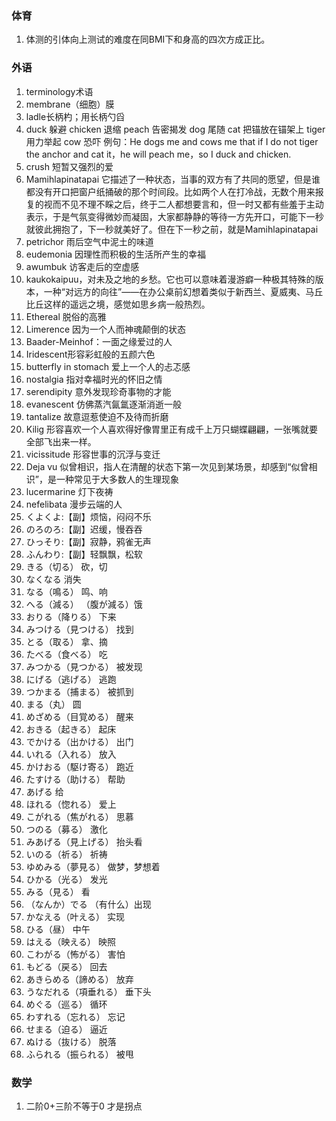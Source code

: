 ### 体育

1. 体测的引体向上测试的难度在同BMI下和身高的四次方成正比。


### 外语

1. terminology术语
2. membrane（细胞）膜
3. ladle长柄杓；用长柄勺舀
4. duck 躲避 chicken 退缩 peach 告密揭发 dog 尾随 cat 把锚放在锚架上 tiger 用力举起 cow 恐吓 例句：He dogs me and cows me that if I do not tiger the anchor and cat it，he will peach me，so I duck and chicken.
5. crush 短暂又强烈的爱
6. Mamihlapinatapai 它描述了一种状态，当事的双方有了共同的愿望，但是谁都没有开口把窗户纸捅破的那个时间段。比如两个人在打冷战，无数个用来报复的视而不见不理不睬之后，终于二人都想要言和，但一时又都有些羞于主动表示，于是气氛变得微妙而凝固，大家都静静的等待一方先开口，可能下一秒就彼此拥抱了，下一秒就美好了。但在下一秒之前，就是Mamihlapinatapai
7. petrichor 雨后空气中泥土的味道
8. eudemonia 因理性而积极的生活所产生的幸福
9. awumbuk 访客走后的空虚感
10. kaukokaipuu，对未及之地的乡愁。它也可以意味着漫游癖一种极其特殊的版本，一种“对远方的向往”——在办公桌前幻想着类似于新西兰、夏威夷、马丘比丘这样的遥远之境，感觉如思乡病一般热烈。
11. Ethereal 脱俗的高雅
12. Limerence 因为一个人而神魂颠倒的状态
13. Baader-Meinhof：一面之缘爱过的人
14. Iridescent形容彩虹般的五颜六色
15. butterfly in stomach 爱上一个人的忐忑感
16. nostalgia 指对幸福时光的怀旧之情
17. serendipity 意外发现珍奇事物的才能
18. evanescent 仿佛蒸汽氤氲逐渐消逝一般
19. tantalize 故意逗惹使迫不及待而折磨
20. Kilig 形容喜欢一个人喜欢得好像胃里正有成千上万只蝴蝶翩翩，一张嘴就要全部飞出来一样。
21. vicissitude 形容世事的沉浮与变迁
22. Deja vu 似曾相识，指人在清醒的状态下第一次见到某场景，却感到“似曾相识”，是一种常见于大多数人的生理现象
23. lucermarine 灯下夜祷
24. nefelibata 漫步云端的人
25. くよくよ:【副】烦恼，闷闷不乐 
26. のろのろ:【副】迟缓，慢吞吞 
27. ひっそり:【副】寂静，鸦雀无声 
28. ふんわり:【副】轻飘飘，松软
29. きる（切る）	砍，切
30. なくなる	消失
31. なる（鳴る）	鸣、响
32. へる（減る）	（腹が減る）饿
33. おりる（降りる）	下来
34. みつける（見つける）	找到
35. とる（取る）	拿、摘
36. たべる（食べる）	吃
37. みつかる（見つかる）	被发现
38. にげる（逃げる）	逃跑
39. つかまる（捕まる）	被抓到
40. まる（丸）	圆
41. めざめる（目覚める）	醒来
42. おきる（起きる）	起床
43. でかける（出かける）	出门
44. いれる（入れる）	放入
45. かけおる（駆け寄る）	跑近
46. たすける（助ける）	帮助
47. あげる	给
48. ほれる（惚れる）	爱上
49. こがれる（焦がれる）	思慕
50. つのる（募る）	激化
51. みあげる（見上げる）	抬头看
52. いのる（祈る）	祈祷
53. ゆめみる（夢見る）	做梦，梦想着
54. ひかる（光る）	发光
55. みる（見る）	看
56. （なんか）でる	（有什么）出现
57. かなえる（叶える）	实现
58. ひる（昼）	中午
59. はえる（映える）	映照
60. こわがる（怖がる）	害怕
61. もどる（戻る）	回去
62. あきらめる（諦める）	放弃
63. うなだれる（項垂れる）	垂下头
64. めぐる（巡る）	循环
65. わすれる（忘れる）	忘记
66. せまる（迫る）	逼近
67. ぬける（抜ける）	脱落
68. ふられる（振られる）	被甩

### 数学

1. 二阶0+三阶不等于0 才是拐点
